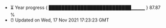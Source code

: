 - ⏳ Year progress { ██████████████████████████▁▁▁▁ } 87.87 %
- ⏰ Updated on Wed, 17 Nov 2021 17:23:23 GMT


